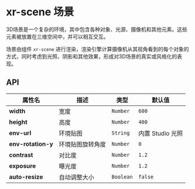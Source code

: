 # xr-scene 场景

3D场景是一个复杂的环境，其中包含各种对象、光源、摄像机和其他元素。这些元素被放置在三维空间中，并可以相互交互。

场景由组件 `xr-scene` 进行渲染，渲染引擎计算摄像机从其视角看到的每个对象的方式，同时考虑到光照、阴影和其他效果，形成对3D场景的真实或风格化的表现。

## API

| 属性名             | 描述             | 类型      | 默认值           |
| ------------------ | ---------------- | --------- | ---------------- |
| **width**          | 宽度             | `Number`  | `600`            |
| **height**         | 高度             | `Number`  | `400`            |
| **env-url**        | 环境贴图         | `String`  | 内置 Studio 光照 |
| **env-rotation-y** | 环境贴图旋转角度 | `Number`  | `0`              |
| **contrast**       | 对比度           | `Number`  | `1.2`            |
| **exposure**       | 曝光度           | `Number`  | `1.2`            |
| **auto-resize**    | 自动调整大小     | `Boolean` | `false`          |
